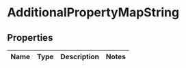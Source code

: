

# AdditionalPropertyMapString


## Properties

| Name | Type | Description | Notes |
|------------ | ------------- | ------------- | -------------|



